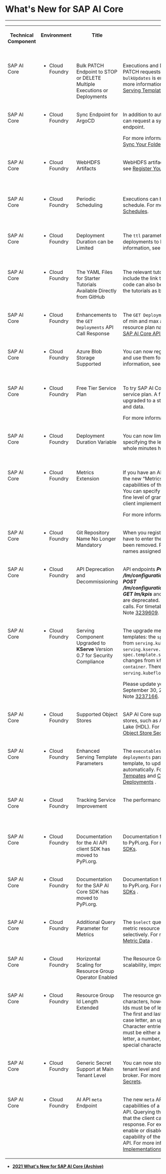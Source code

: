 <!-- loiob7f76ad874a44c30bb94f3d2af51003f -->

# What's New for SAP AI Core 





****


<table>
<tr>
<th valign="top">

Technical Component



</th>
<th valign="top">

Environment



</th>
<th valign="top">

Title



</th>
<th valign="top">

Description



</th>
<th valign="top">

Action



</th>
<th valign="top">

Lifecycle



</th>
<th valign="top">

Type



</th>
<th valign="top">

Line of Business



</th>
<th valign="top">

Modular Business Process



</th>
<th valign="top">

Product



</th>
<th valign="top">

Latest Revision



</th>
<th valign="top">

Available as of



</th>
</tr>
<tr>
<td valign="top">

SAP AI Core



</td>
<td valign="top">

-   Cloud Foundry



</td>
<td valign="top">

Bulk PATCH Endpoint to STOP or DELETE Multiple Executions or Deployments



</td>
<td valign="top">

Executions and Deployments can now receive PATCH requests for bulk adjustments, provided `bulkUpdates` is enabled in the relevant template. For more information, see [Workflow Templates](workflow-templates-83523ab.md) and [Serving Templates](serving-templates-20a8667.md).



</td>
<td valign="top">

Info only



</td>
<td valign="top">

General Availability



</td>
<td valign="top">

New



</td>
<td valign="top">

Technology



</td>
<td valign="top">

Not applicable



</td>
<td valign="top">

SAP Business Technology Platform



</td>
<td valign="top">

2023-02-27



</td>
<td valign="top">

2023-02-09



</td>
</tr>
<tr>
<td valign="top">

SAP AI Core



</td>
<td valign="top">

-   Cloud Foundry



</td>
<td valign="top">

Sync Endpoint for ArgoCD



</td>
<td valign="top">

In addition to automatically syncing applications, you can request a sync manually by using an API endpoint.

For more information, see [Create an Application to Sync Your Folders](create-an-application-to-sync-your-folders-80dbecf.md).



</td>
<td valign="top">

Info only



</td>
<td valign="top">

General Availability



</td>
<td valign="top">

New



</td>
<td valign="top">

Technology



</td>
<td valign="top">

Not applicable



</td>
<td valign="top">

SAP Business Technology Platform



</td>
<td valign="top">

2023-02-27



</td>
<td valign="top">

2023-02-09



</td>
</tr>
<tr>
<td valign="top">

SAP AI Core



</td>
<td valign="top">

-   Cloud Foundry



</td>
<td valign="top">

WebHDFS Artifacts



</td>
<td valign="top">

WebHDFS artifacts supported. For more information, see [Register Your Object Store Secret](register-your-object-store-secret-b083d73.md).



</td>
<td valign="top">

Info only



</td>
<td valign="top">

General Availability



</td>
<td valign="top">

New



</td>
<td valign="top">

Technology



</td>
<td valign="top">

Not applicable



</td>
<td valign="top">

SAP Business Technology Platform



</td>
<td valign="top">

2023-02-27



</td>
<td valign="top">

2023-02-09



</td>
</tr>
<tr>
<td valign="top">

SAP AI Core



</td>
<td valign="top">

-   Cloud Foundry



</td>
<td valign="top">

Periodic Scheduling



</td>
<td valign="top">

Executions can be run automatically, to a prepared schedule. For more information, see [Training Schedules](training-schedules-2b702f8.md).



</td>
<td valign="top">

Info only



</td>
<td valign="top">

General Availability



</td>
<td valign="top">

New



</td>
<td valign="top">

Technology



</td>
<td valign="top">

Not applicable



</td>
<td valign="top">

SAP Business Technology Platform



</td>
<td valign="top">

2023-02-27



</td>
<td valign="top">

2023-02-09



</td>
</tr>
<tr>
<td valign="top">

SAP AI Core



</td>
<td valign="top">

-   Cloud Foundry



</td>
<td valign="top">

Deployment Duration can be Limited



</td>
<td valign="top">

The `ttl` parameter limits the duration of deployments to hours, days or weeks. For more information, see [Deploy Models](deploy-models-dd16e8e.md).



</td>
<td valign="top">

Info only



</td>
<td valign="top">

General Availability



</td>
<td valign="top">

New



</td>
<td valign="top">

Technology



</td>
<td valign="top">

Not applicable



</td>
<td valign="top">

SAP Business Technology Platform



</td>
<td valign="top">

2022-11-20



</td>
<td valign="top">

2022-11-20



</td>
</tr>
<tr>
<td valign="top">

SAP AI Core



</td>
<td valign="top">

-   Cloud Foundry



</td>
<td valign="top">

The YAML Files for Starter Tutorials Available Directly from GitHub



</td>
<td valign="top">

The relevant tutorial steps have been updated to include the link to the associated files. The YAML code can also be copied and pasted directly from the tutorials as before.



</td>
<td valign="top">

Info only



</td>
<td valign="top">

General Availability



</td>
<td valign="top">

Changed



</td>
<td valign="top">

Technology



</td>
<td valign="top">

Not applicable



</td>
<td valign="top">

SAP Business Technology Platform



</td>
<td valign="top">

2022-11-20



</td>
<td valign="top">

2022-11-20



</td>
</tr>
<tr>
<td valign="top">

SAP AI Core



</td>
<td valign="top">

-   Cloud Foundry



</td>
<td valign="top">

Enhancements to the `GET Deployments` API Call Response



</td>
<td valign="top">

The `GET Deployments` response provides the number of min and max and running replicas, and the resource plan name. For more information, see [the SAP AI Core API specification](https://api.sap.com/package/SAPAICore/rest).



</td>
<td valign="top">

Info only



</td>
<td valign="top">

General Availability



</td>
<td valign="top">

Changed



</td>
<td valign="top">

Technology



</td>
<td valign="top">

Not applicable



</td>
<td valign="top">

SAP Business Technology Platform



</td>
<td valign="top">

2022-10-18



</td>
<td valign="top">

2022-10-18



</td>
</tr>
<tr>
<td valign="top">

SAP AI Core



</td>
<td valign="top">

-   Cloud Foundry



</td>
<td valign="top">

Azure Blob Storage Supported



</td>
<td valign="top">

You can now register Azure Blob Storage secrets and use them for Model Serving. For more information, see [Register Your Object Store Secret](register-your-object-store-secret-b083d73.md).



</td>
<td valign="top">

Info only



</td>
<td valign="top">

General Availability



</td>
<td valign="top">

New



</td>
<td valign="top">

Technology



</td>
<td valign="top">

Not applicable



</td>
<td valign="top">

SAP Business Technology Platform



</td>
<td valign="top">

2022-10-18



</td>
<td valign="top">

2022-10-18



</td>
</tr>
<tr>
<td valign="top">

SAP AI Core



</td>
<td valign="top">

-   Cloud Foundry



</td>
<td valign="top">

Free Tier Service Plan



</td>
<td valign="top">

To try SAP AI Core for free, you can use a free tier service plan. A free tier service plan can be easily upgraded to a standard plan, retaining your users and data.

For more information, see [Service Plans](service-plans-c7244c6.md).



</td>
<td valign="top">

Info only



</td>
<td valign="top">

General Availability



</td>
<td valign="top">

Announcement



</td>
<td valign="top">

Technology



</td>
<td valign="top">

Not applicable



</td>
<td valign="top">

SAP Business Technology Platform



</td>
<td valign="top">

2022-10-18



</td>
<td valign="top">

2022-10-18



</td>
</tr>
<tr>
<td valign="top">

SAP AI Core



</td>
<td valign="top">

-   Cloud Foundry



</td>
<td valign="top">

Deployment Duration Variable



</td>
<td valign="top">

You can now limit the duration of a deployment by specifying the length of time that it should run for, in whole minutes hours or days.



</td>
<td valign="top">

Info only



</td>
<td valign="top">

General Availability



</td>
<td valign="top">

New



</td>
<td valign="top">

Technology



</td>
<td valign="top">

Not applicable



</td>
<td valign="top">

SAP Business Technology Platform



</td>
<td valign="top">

2022-10-04



</td>
<td valign="top">

2022-10-04



</td>
</tr>
<tr>
<td valign="top">

SAP AI Core



</td>
<td valign="top">

-   Cloud Foundry



</td>
<td valign="top">

Metrics Extension



</td>
<td valign="top">

If you have an AI API-enabled runtime, you can use the new “Metrics” extension to query which capabilities of the `metrics` endpoint are supported. You can specify the metrics capabilities to a very fine level of granularity, which lets you react in your client implementation accordingly.

For more information, see [Metrics Extension](https://help.sap.com/doc/metrics-extension/CLOUD/en-US/metrics.html).



</td>
<td valign="top">

Info only



</td>
<td valign="top">

General Availability



</td>
<td valign="top">

New



</td>
<td valign="top">

Technology



</td>
<td valign="top">

Not applicable



</td>
<td valign="top">

SAP Business Technology Platform



</td>
<td valign="top">

2022-09-19



</td>
<td valign="top">

2022-09-19



</td>
</tr>
<tr>
<td valign="top">

SAP AI Core



</td>
<td valign="top">

-   Cloud Foundry



</td>
<td valign="top">

Git Repository Name No Longer Mandatory



</td>
<td valign="top">

When you register your git repository, you no longer have to enter the repository name. The field has been removed. Repositories already registered with names assigned will still work.



</td>
<td valign="top">

Info only



</td>
<td valign="top">

General Availability



</td>
<td valign="top">

Announcement



</td>
<td valign="top">

Technology



</td>
<td valign="top">

Not applicable



</td>
<td valign="top">

SAP Business Technology Platform



</td>
<td valign="top">

2022-09-19



</td>
<td valign="top">

2022-09-19



</td>
</tr>
<tr>
<td valign="top">

SAP AI Core



</td>
<td valign="top">

-   Cloud Foundry



</td>
<td valign="top">

API Deprecation and Decommissioning



</td>
<td valign="top">

API endpoints ***POST /lm/configurations/\{configurationId\}/executions***, ***POST /lm/configurations/\{configurationId\}/deployments***, ***GET lm/kpis*** and ***GET /analytics/resourceGroups*** are deprecated. Please update your existing API calls. For timetables and more information, see SAP Note [3239609](https://launchpad.support.sap.com/#/notes/3239609).



</td>
<td valign="top">

Required



</td>
<td valign="top">

Deprecated



</td>
<td valign="top">

Changed



</td>
<td valign="top">

Technology



</td>
<td valign="top">

Not applicable



</td>
<td valign="top">

SAP Business Technology Platform



</td>
<td valign="top">

2022-09-05



</td>
<td valign="top">

2022-09-05



</td>
</tr>
<tr>
<td valign="top">

SAP AI Core



</td>
<td valign="top">

-   Cloud Foundry



</td>
<td valign="top">

Serving Component Upgraded to **KServe** Version 0.7 for Security Compliance



</td>
<td valign="top">

The upgrade means some changes to serving templates: the `spec.template.api` version changes from `serving.kubeflow.org/v1beta1` to `serving.kserve.io/v1beta1`, the `spec.template.spec.predictor.containers.name` changes from `kfserving-container` to `kserve-container`. There is no support for apiVersion: `serving.kubeflow.org/v1alpha2`.

Please update your existing serving templates by September 30, 2022. For more information, see SAP Note [3237166](https://launchpad.support.sap.com/#/notes/3237166).



</td>
<td valign="top">

Required



</td>
<td valign="top">

General Availability



</td>
<td valign="top">

Changed



</td>
<td valign="top">

Technology



</td>
<td valign="top">

Not applicable



</td>
<td valign="top">

SAP Business Technology Platform



</td>
<td valign="top">

2022-08-22



</td>
<td valign="top">

2022-08-22



</td>
</tr>
<tr>
<td valign="top">

SAP AI Core



</td>
<td valign="top">

-   Cloud Foundry



</td>
<td valign="top">

Supported Object Stores



</td>
<td valign="top">

 SAP AI Core supports multiple hyperscaler object stores, such as Amazon S3, OSS, and Hana Data Lake \(HDL\). For more information, [Register Your Object Store Secret](register-your-object-store-secret-b083d73.md)..



</td>
<td valign="top">

Info only



</td>
<td valign="top">

General Availability



</td>
<td valign="top">

New



</td>
<td valign="top">

Technology



</td>
<td valign="top">

Not applicable



</td>
<td valign="top">

SAP Business Technology Platform



</td>
<td valign="top">

2022-06-30



</td>
<td valign="top">

2022-06-30



</td>
</tr>
<tr>
<td valign="top">

SAP AI Core



</td>
<td valign="top">

-   Cloud Foundry



</td>
<td valign="top">

Enhanced Serving Template Parameters



</td>
<td valign="top">

The `executables.ai.sap.com/cascade-update-deployments` parameter can be used in the serving template, to update associated deployments automatically. For more information, [Serving Tempates](https://help.sap.com/docs/AI_CORE/2d6c5984063c40a59eda62f4a9135bee/20a8667ef19e4de59a4469cb542a7457.html?version=CLOUD) and [Change Serving Template and Update Deployments](https://help.sap.com/docs/AI_CORE/2d6c5984063c40a59eda62f4a9135bee/9555fe1f83e64aee9b12f7b7008674d6.html?version=CLOUD) .



</td>
<td valign="top">

Info only



</td>
<td valign="top">

General Availability



</td>
<td valign="top">

New



</td>
<td valign="top">

Technology



</td>
<td valign="top">

Not applicable



</td>
<td valign="top">

SAP Business Technology Platform



</td>
<td valign="top">

2022-06-18



</td>
<td valign="top">

2022-06-18



</td>
</tr>
<tr>
<td valign="top">

SAP AI Core



</td>
<td valign="top">

-   Cloud Foundry



</td>
<td valign="top">

Tracking Service Improvement



</td>
<td valign="top">

The performance of tracking is improved.



</td>
<td valign="top">

Info only



</td>
<td valign="top">

General Availability



</td>
<td valign="top">

Announcement



</td>
<td valign="top">

Technology



</td>
<td valign="top">

Not applicable



</td>
<td valign="top">

SAP Business Technology Platform



</td>
<td valign="top">

2022-06-18



</td>
<td valign="top">

2022-06-18



</td>
</tr>
<tr>
<td valign="top">

SAP AI Core



</td>
<td valign="top">

-   Cloud Foundry



</td>
<td valign="top">

Documentation for the AI API client SDK has moved to PyPi.org.



</td>
<td valign="top">

Documentation for the AI API client SDK has moved to PyPi.org. For more information, [Libraries and SDKs](https://help.sap.com/docs/AI_CORE/2d6c5984063c40a59eda62f4a9135bee/499309d6e371419fb7a88b7d68c20a31.html?version=CLOUD).



</td>
<td valign="top">

Info only



</td>
<td valign="top">

General Availability



</td>
<td valign="top">

Announcement



</td>
<td valign="top">

Technology



</td>
<td valign="top">

Not applicable



</td>
<td valign="top">

SAP Business Technology Platform



</td>
<td valign="top">

2022-06-07



</td>
<td valign="top">

2022-06-07



</td>
</tr>
<tr>
<td valign="top">

SAP AI Core



</td>
<td valign="top">

-   Cloud Foundry



</td>
<td valign="top">

Documentation for the SAP AI Core SDK has moved to PyPi.org.



</td>
<td valign="top">

Documentation for the SAP AI Core SDK has moved to PyPi.org. For more information, [Libraries and SDKs](https://help.sap.com/docs/AI_CORE/2d6c5984063c40a59eda62f4a9135bee/499309d6e371419fb7a88b7d68c20a31.html?version=CLOUD) .



</td>
<td valign="top">

Info only



</td>
<td valign="top">

General Availability



</td>
<td valign="top">

Announcement



</td>
<td valign="top">

Technology



</td>
<td valign="top">

Not applicable



</td>
<td valign="top">

SAP Business Technology Platform



</td>
<td valign="top">

2022-06-07



</td>
<td valign="top">

2022-06-07



</td>
</tr>
<tr>
<td valign="top">

SAP AI Core



</td>
<td valign="top">

-   Cloud Foundry



</td>
<td valign="top">

Additional Query Parameter for Metrics



</td>
<td valign="top">

The `$select` query parameter can be used to retrieve metric resource data, such as metrics or custom info selectively. For more information see, [Querying Metric Data](https://help.sap.com/docs/AI_CORE/2d6c5984063c40a59eda62f4a9135bee/f25046fbda39417b8bc66991606b428d.html?version=CLOUD&q=querying) .



</td>
<td valign="top">

Info only



</td>
<td valign="top">

General Availability



</td>
<td valign="top">

New



</td>
<td valign="top">

Technology



</td>
<td valign="top">

Not applicable



</td>
<td valign="top">

SAP Business Technology Platform



</td>
<td valign="top">

2022-05-05



</td>
<td valign="top">

2022-05-05



</td>
</tr>
<tr>
<td valign="top">

SAP AI Core



</td>
<td valign="top">

-   Cloud Foundry



</td>
<td valign="top">

Horizontal Scaling for Resource Group Operator Enabled



</td>
<td valign="top">

The Resource Group Operator now allows horizontal scalability, improving performance.



</td>
<td valign="top">

Info only



</td>
<td valign="top">

General Availability



</td>
<td valign="top">

Changed



</td>
<td valign="top">

Technology



</td>
<td valign="top">

Not applicable



</td>
<td valign="top">

SAP Business Technology Platform



</td>
<td valign="top">

2022-04-09



</td>
<td valign="top">

2022-04-09



</td>
</tr>
<tr>
<td valign="top">

SAP AI Core



</td>
<td valign="top">

-   Cloud Foundry



</td>
<td valign="top">

Resource Group Id Length Extended



</td>
<td valign="top">

The resource group Id length was limited to 10 characters, however longer Ids are now supported. Ids must be of length minimum: 3, maximum: 253. The first and last characters must be either a lower case letter, an upper case letter or, a number. Character entries from the second to penultimate, must be either a lower case letter, an upper case letter, a number, a full stop, or a hyphen. No other special characters are permitted.



</td>
<td valign="top">

Info only



</td>
<td valign="top">

General Availability



</td>
<td valign="top">

Changed



</td>
<td valign="top">

Technology



</td>
<td valign="top">

Not applicable



</td>
<td valign="top">

SAP Business Technology Platform



</td>
<td valign="top">

2022-04-09



</td>
<td valign="top">

2022-04-09



</td>
</tr>
<tr>
<td valign="top">

SAP AI Core



</td>
<td valign="top">

-   Cloud Foundry



</td>
<td valign="top">

Generic Secret Support at Main Tenant Level



</td>
<td valign="top">

You can now store generic secrets at the main tenant level and use them with a generic service broker. For more information, see [Register Generic Secrets](https://help.sap.com/viewer/2d6c5984063c40a59eda62f4a9135bee/CLOUD/en-US/d5fa5c6383b34855b79ce7908689c092.html).



</td>
<td valign="top">

Info only



</td>
<td valign="top">

General Availability



</td>
<td valign="top">

New



</td>
<td valign="top">

Technology



</td>
<td valign="top">

Not applicable



</td>
<td valign="top">

SAP Business Technology Platform



</td>
<td valign="top">

2022-02-19



</td>
<td valign="top">

2022-02-19



</td>
</tr>
<tr>
<td valign="top">

SAP AI Core



</td>
<td valign="top">

-   Cloud Foundry



</td>
<td valign="top">

AI API `meta` Endpoint



</td>
<td valign="top">

The new `meta` API endpoint lets clients query the capabilities of a runtime engine that implements AI API. Querying the `meta` endpoint returns information that the client can use to trigger an appropriate response. For example, SAP AI Launchpad could enable or disable certain features based on the capability of the runtime engine implementation of AI API. For more information, see [AI API Runtime Implementations](https://help.sap.com/viewer/2d6c5984063c40a59eda62f4a9135bee/CLOUD/en-US/dbacc5fee07c4e43a656f5d1203654c7.html).



</td>
<td valign="top">

Info only



</td>
<td valign="top">

General Availability



</td>
<td valign="top">

New



</td>
<td valign="top">

Technology



</td>
<td valign="top">

Not applicable



</td>
<td valign="top">

SAP Business Technology Platform



</td>
<td valign="top">

2022-02-19



</td>
<td valign="top">

2022-02-19



</td>
</tr>
</table>

-   **[2021 What's New for SAP AI Core \(Archive\)](2021-what-s-new-for-sap-ai-core-archive-797b1f7.md "")**  


